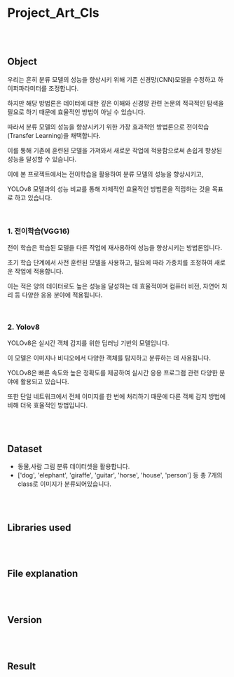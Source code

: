 # Project_Art_Cls



<br /><br /> 
## Object

우리는 흔히 분류 모델의 성능을 향상시키 위해 기존 신경망(CNN)모델을 수정하고 하이퍼파라미터를 조정합니다. 

하지만 해당 방법론은 데이터에 대한 깊은 이해와 신경망 관련 논문의 적극적인 탐색을 필요로 하기 때문에 효율적인 방법이 아닐 수 있습니다. 

따라서 분류 모델의 성능을 향상시키기 위한 가장 효과적인 방법론으로 전이학습(Transfer Learning)을 채택합니다.

이를 통해 기존에 훈련된 모델을 가져와서 새로운 작업에 적용함으로써 손쉽게 향상된 성능을 달성할 수 있습니다.

이에 본 프로젝트에서는 전이학습을 활용하여 분류 모델의 성능을 향상시키고, 

YOLOv8 모델과의 성능 비교를 통해 자체적인 효율적인 방법론을 적립하는 것을 목표로 하고 있습니다.

<br /> 

### 1. 전이학습(VGG16)

전이 학습은 학습된 모델을 다른 작업에 재사용하여 성능을 향상시키는 방법론입니다. 

초기 학습 단계에서 사전 훈련된 모델을 사용하고, 필요에 따라 가중치를 조정하여 새로운 작업에 적용합니다. 

이는 적은 양의 데이터로도 높은 성능을 달성하는 데 효율적이며 컴퓨터 비전, 자연어 처리 등 다양한 응용 분야에 적용됩니다.

<br /> 

### 2. Yolov8

YOLOv8은 실시간 객체 감지를 위한 딥러닝 기반의 모델입니다.

이 모델은 이미지나 비디오에서 다양한 객체를 탐지하고 분류하는 데 사용됩니다. 

YOLOv8은 빠른 속도와 높은 정확도를 제공하여 실시간 응용 프로그램 관련 다양한 분야에 활용되고 있습니다. 

또한 단일 네트워크에서 전체 이미지를 한 번에 처리하기 때문에 다른 객체 감지 방법에 비해 더욱 효율적인 방법입니다. 

<br /><br /> 

## Dataset

- 동물,사람 그림 분류 데이터셋을 활용합니다.
- ['dog', 'elephant', 'giraffe', 'guitar', 'horse', 'house', 'person'] 등 총 7개의 class로 이미지가 분류되어있습니다.

<br /><br /> 
## Libraries used



<br /><br /> 
## File explanation

<br /><br /> 
## Version

<br /><br /> 
## Result
